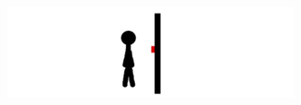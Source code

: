 <img src="https://raw.githubusercontent.com/MCMH2000/MCMH2000/main/Kanalbanneranimationklein.gif" alt="banner" width="790"/>
